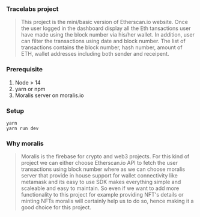 ### Tracelabs project 
> This project is the mini/basic version of Etherscan.io website. Once the user logged in the dashboard display all the Eth tansactions user have made using the block number via his/her wallet. In addition, user can filter the transactions using date and block number. The list of transactions contains the block number, hash number, amount of ETH, wallet addresses including both sender and receipent. 

### Prerequisite
1. Node > 14
2. yarn or npm
3. Moralis server on moralis.io

### Setup

```
yarn
yarn run dev
```

### Why moralis 
> Moralis is the firebase for crypto and web3 projects. For this kind of project we can either choose Etherscan.io API to fetch the user transactions using block number where as we can choose moralis server that provide in house support for wallet connectivity like metamask and its easy to use SDK makes everything simple and scaleable and easy to maintain. So even if we want to add more functionality to this project for example providing NFT's details or minting NFTs moralis will certainly help us to do so, hence making it a good choice for this project.



